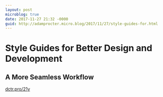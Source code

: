 ```yaml
---
layout: post
microblog: true
date: 2017-11-27 21:32 -0000
guid: http://adamprocter.micro.blog/2017/11/27/style-guides-for.html
---
```

# Style Guides for Better Design and Development
## A More Seamless Workflow

[dctr.pro/21y](http://dctr.pro/21y)
